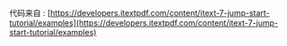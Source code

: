 代码来自 : [https://developers.itextpdf.com/content/itext-7-jump-start-tutorial/examples](https://developers.itextpdf.com/content/itext-7-jump-start-tutorial/examples)